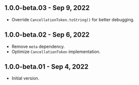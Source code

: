 ## 1.0.0-beta.03 - Sep 9, 2022

- Override `CancellationToken.toString()` for better debugging.

## 1.0.0-beta.02 - Sep 6, 2022

- Remove `meta` dependency.
- Optimize `CancellationToken` implementation.

## 1.0.0-beta.01 - Sep 4, 2022

- Initial version.
